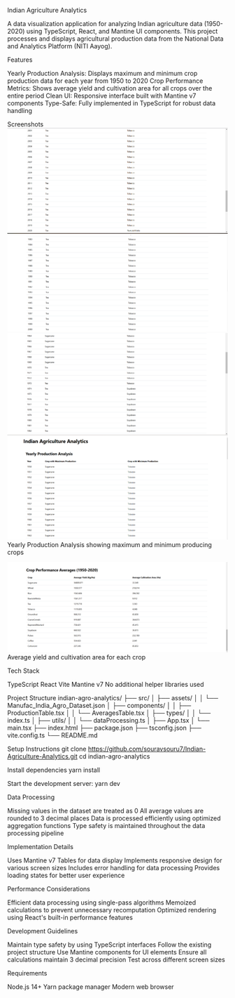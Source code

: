 Indian Agriculture Analytics

A data visualization application for analyzing Indian agriculture data (1950-2020) using TypeScript, React, and Mantine UI components. This project processes and displays agricultural production data from the National Data and Analytics Platform (NITI Aayog).

Features

Yearly Production Analysis: Displays maximum and minimum crop production data for each year from 1950 to 2020
Crop Performance Metrics: Shows average yield and cultivation area for all crops over the entire period
Clean UI: Responsive interface built with Mantine v7 components
Type-Safe: Fully implemented in TypeScript for robust data handling


Screenshots
![alt text](<Screenshot 2024-11-12 160849.png>) ![alt text](<Screenshot 2024-11-12 160833.png>) ![alt text](<Screenshot 2024-11-12 160813.png>) ![alt text](<Screenshot 2024-11-12 160729.png>)
Yearly Production Analysis showing maximum and minimum producing crops


![alt text](<Screenshot 2024-11-12 160914-1.png>)
Average yield and cultivation area for each crop

Tech Stack

TypeScript
React
Vite
Mantine v7
No additional helper libraries used

Project Structure
indian-agro-analytics/
├── src/
│   ├── assets/
│   │   └── Manufac_India_Agro_Dataset.json
│   ├── components/
│   │   ├── ProductionTable.tsx
│   │   └── AveragesTable.tsx
│   ├── types/
│   │   └── index.ts
│   ├── utils/
│   │   └── dataProcessing.ts
│   ├── App.tsx
│   └── main.tsx
├── index.html
├── package.json
├── tsconfig.json
├── vite.config.ts
└── README.md

Setup Instructions
 git clone https://github.com/souravsouru7/Indian-Agriculture-Analytics.git
 cd indian-agro-analytics

 Install dependencies
 yarn install

Start the development server:
yarn dev

Data Processing

Missing values in the dataset are treated as 0
All average values are rounded to 3 decimal places
Data is processed efficiently using optimized aggregation functions
Type safety is maintained throughout the data processing pipeline

Implementation Details

Uses Mantine v7 Tables for data display
Implements responsive design for various screen sizes
Includes error handling for data processing
Provides loading states for better user experience

Performance Considerations

Efficient data processing using single-pass algorithms
Memoized calculations to prevent unnecessary recomputation
Optimized rendering using React's built-in performance features

Development Guidelines

Maintain type safety by using TypeScript interfaces
Follow the existing project structure
Use Mantine components for UI elements
Ensure all calculations maintain 3 decimal precision
Test across different screen sizes

Requirements

Node.js 14+
Yarn package manager
Modern web browser

